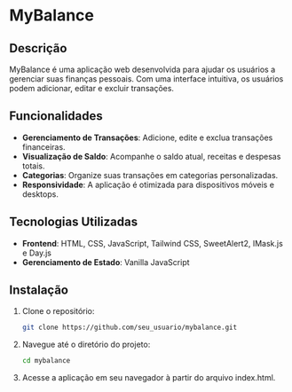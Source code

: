 # MyBalance

## Descrição

MyBalance é uma aplicação web desenvolvida para ajudar os usuários a gerenciar suas finanças pessoais. Com uma interface intuitiva, os usuários podem adicionar, editar e excluir transações.

## Funcionalidades

- **Gerenciamento de Transações**: Adicione, edite e exclua transações financeiras.
- **Visualização de Saldo**: Acompanhe o saldo atual, receitas e despesas totais.
- **Categorias**: Organize suas transações em categorias personalizadas.
- **Responsividade**: A aplicação é otimizada para dispositivos móveis e desktops.

## Tecnologias Utilizadas

- **Frontend**: HTML, CSS, JavaScript, Tailwind CSS, SweetAlert2, IMask.js e Day.js
- **Gerenciamento de Estado**: Vanilla JavaScript

## Instalação

1. Clone o repositório:

   ```bash
   git clone https://github.com/seu_usuario/mybalance.git
   ```

2. Navegue até o diretório do projeto:

   ```bash
   cd mybalance
   ```

3. Acesse a aplicação em seu navegador à partir do arquivo index.html.
